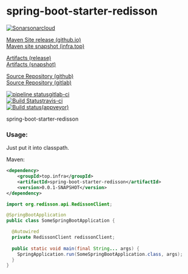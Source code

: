 # spring-boot-starter-redisson

[![Sonar](https://sonarcloud.io/api/project_badges/measure?project=top.infra%3Aspring-boot-starter-redisson&metric=alert_status)sonarcloud](https://sonarcloud.io/dashboard?id=top.infra%3Aspring-boot-starter-redisson)  

[Maven Site release (github.io)](https://cloud-ready.github.io/cloud-ready/snapshot/spring-boot-starter-redisson/index.html)  
[Maven site snapshot (infra.top)](https://maven-site.infra.top/cloud-ready/snapshot/staging/spring-boot-starter-redisson/index.html)  

[Artifacts (release)](https://oss.sonatype.org/content/repositories/releases/top/infra/spring-boot-starter-redisson/)  
[Artifacts (snapshot)](https://oss.sonatype.org/content/repositories/snapshots/top/infra/spring-boot-starter-redisson/)  

[Source Repository (github)](https://github.com/cloud-ready/spring-boot-starter-redisson/tree/develop)  
[Source Repository (gitlab)](https://gitlab.com/gitlab-cloud-ready/spring-boot-starter-redisson/tree/develop)  

[![pipeline status](https://gitlab.com/gitlab-cloud-ready/spring-boot-starter-redisson/badges/develop/pipeline.svg)gitlab-ci](https://gitlab.com/gitlab-cloud-ready/spring-boot-starter-redisson/pipelines)  
[![Build Status](https://travis-ci.org/cloud-ready/spring-boot-starter-redisson.svg?branch=develop)travis-ci](https://travis-ci.org/cloud-ready/spring-boot-starter-redisson)  
[![Build status](https://ci.appveyor.com/api/projects/status/any0kvwcxs5b6s8c?svg=true)(appveyor)](https://ci.appveyor.com/project/chshawkn/spring-boot-starter-redisson)  


spring-boot-starter-redisson

### Usage:

Just put it into classpath.  

Maven:
```xml
<dependency>
    <groupId>top.infra</groupId>
    <artifactId>spring-boot-starter-redisson</artifactId>
    <version>0.0.1-SNAPSHOT</version>
</dependency>
```

```java
import org.redisson.api.RedissonClient;

@SpringBootApplication
public class SomeSpringBootApplication {

  @Autowired
  private RedissonClient redissonClient;
  
  public static void main(final String... args) {
    SpringApplication.run(SomeSpringBootApplication.class, args);
  }
}
```
